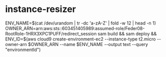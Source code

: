 # instance-resizer

ENV_NAME=$(cat /dev/urandom | tr -dc 'a-zA-Z' | fold -w 12 | head -n 1)
OWNER_ARN=arn:aws:sts::603451405989:assumed-role/Feder08-RootRole-1HRX3XPC1PUFF/redirect_session
sam build && sam deploy && ENV_ID=$(aws cloud9 create-environment-ec2 --instance-type t2.micro --owner-arn $OWNER_ARN --name $ENV_NAME --output text --query "environmentId")